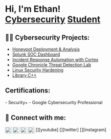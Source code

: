 <h1>
  Hi, I'm Ethan! <br>
  <a href="https://www.linkedin.com/in/ethan-bailey-50231034b/">Cybersecurity</a>
  <a href="https://www.youtube.com/c/joshmadakor">Student</a>
</h1>


<h2>👨‍💻 Cybersecurity Projects:</h2>

- [Honeypot Deployment & Analysis]()
- [Splunk SOC Dashboard]()
- [Incident Response Automation with Cortex]()
- [Google Chronicle Threat Detection Lab]()
- [Linux Security Hardening]()
- [Library C++]()

<h2> Certifications:</h2>
- Security+
- Google Cybersecurity Professional

<h2> 🤳 Connect with me:</h2>

[<img align="left" alt="JoshMadakor | YouTube" width="22px" src="https://cdn.jsdelivr.net/npm/simple-icons@v3/icons/youtube.svg" />][youtube]
[<img align="left" alt="JoshMadakor | Twitter" width="22px" src="https://cdn.jsdelivr.net/npm/simple-icons@v3/icons/twitter.svg" />][twitter]
[<img align="left" alt="JoshMadakor | LinkedIn" width="22px" src="https://cdn.jsdelivr.net/npm/simple-icons@v3/icons/linkedin.svg" />][linkedin]
[<img align="left" alt="JoshMadakor | Instagram" width="22px" src="https://cdn.jsdelivr.net/npm/simple-icons@v3/icons/instagram.svg" />][instagram]

[linkedin]: https://linkedin.com/in/ethan-bailey-50231034b



<!--
**joshmadakor1/joshmadakor1** is a ✨ _special_ ✨ repository because its `README.md` (this file) appears on your GitHub profile.

Here are some ideas to get you started:

- 🔭 I’m currently working on ...
- 🌱 I’m currently learning ...
- 👯 I’m looking to collaborate on ...
- 🤔 I’m looking for help with ...
- 💬 Ask me about ...
- 📫 How to reach me: ...
- 😄 Pronouns: ...
- ⚡ Fun fact: ...
-->
